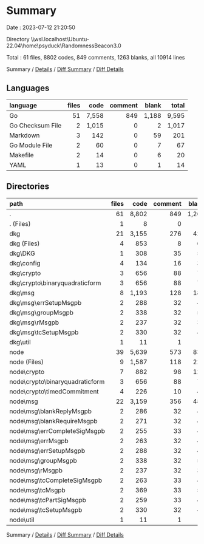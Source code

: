 # Summary

Date : 2023-07-12 21:20:50

Directory \\\\wsl.localhost\\Ubuntu-22.04\\home\\psyduck\\RandomnessBeacon3.0

Total : 61 files,  8802 codes, 849 comments, 1263 blanks, all 10914 lines

Summary / [Details](details.md) / [Diff Summary](diff.md) / [Diff Details](diff-details.md)

## Languages
| language | files | code | comment | blank | total |
| :--- | ---: | ---: | ---: | ---: | ---: |
| Go | 51 | 7,558 | 849 | 1,188 | 9,595 |
| Go Checksum File | 2 | 1,015 | 0 | 2 | 1,017 |
| Markdown | 3 | 142 | 0 | 59 | 201 |
| Go Module File | 2 | 60 | 0 | 7 | 67 |
| Makefile | 2 | 14 | 0 | 6 | 20 |
| YAML | 1 | 13 | 0 | 1 | 14 |

## Directories
| path | files | code | comment | blank | total |
| :--- | ---: | ---: | ---: | ---: | ---: |
| . | 61 | 8,802 | 849 | 1,263 | 10,914 |
| . (Files) | 1 | 8 | 0 | 7 | 15 |
| dkg | 21 | 3,155 | 276 | 421 | 3,852 |
| dkg (Files) | 4 | 853 | 8 | 65 | 926 |
| dkg\\DKG | 1 | 308 | 35 | 52 | 395 |
| dkg\\config | 4 | 134 | 16 | 38 | 188 |
| dkg\\crypto | 3 | 656 | 88 | 79 | 823 |
| dkg\\crypto\\binaryquadraticform | 3 | 656 | 88 | 79 | 823 |
| dkg\\msg | 8 | 1,193 | 128 | 183 | 1,504 |
| dkg\\msg\\errSetupMsgpb | 2 | 288 | 32 | 44 | 364 |
| dkg\\msg\\groupMsgpb | 2 | 338 | 32 | 51 | 421 |
| dkg\\msg\\rMsgpb | 2 | 237 | 32 | 39 | 308 |
| dkg\\msg\\tcSetupMsgpb | 2 | 330 | 32 | 49 | 411 |
| dkg\\util | 1 | 11 | 1 | 4 | 16 |
| node | 39 | 5,639 | 573 | 835 | 7,047 |
| node (Files) | 9 | 1,587 | 118 | 222 | 1,927 |
| node\\crypto | 7 | 882 | 98 | 121 | 1,101 |
| node\\crypto\\binaryquadraticform | 3 | 656 | 88 | 79 | 823 |
| node\\crypto\\timedCommitment | 4 | 226 | 10 | 42 | 278 |
| node\\msg | 22 | 3,159 | 356 | 488 | 4,003 |
| node\\msg\\blankReplyMsgpb | 2 | 286 | 32 | 44 | 362 |
| node\\msg\\blankRequireMsgpb | 2 | 271 | 32 | 42 | 345 |
| node\\msg\\errCompleteSigMsgpb | 2 | 255 | 33 | 40 | 328 |
| node\\msg\\errMsgpb | 2 | 263 | 32 | 42 | 337 |
| node\\msg\\errSetupMsgpb | 2 | 288 | 32 | 44 | 364 |
| node\\msg\\groupMsgpb | 2 | 338 | 32 | 51 | 421 |
| node\\msg\\rMsgpb | 2 | 237 | 32 | 39 | 308 |
| node\\msg\\tcCompleteSigMsgpb | 2 | 263 | 33 | 41 | 337 |
| node\\msg\\tcMsgpb | 2 | 369 | 33 | 55 | 457 |
| node\\msg\\tcPartSigMsgpb | 2 | 259 | 33 | 41 | 333 |
| node\\msg\\tcSetupMsgpb | 2 | 330 | 32 | 49 | 411 |
| node\\util | 1 | 11 | 1 | 4 | 16 |

Summary / [Details](details.md) / [Diff Summary](diff.md) / [Diff Details](diff-details.md)